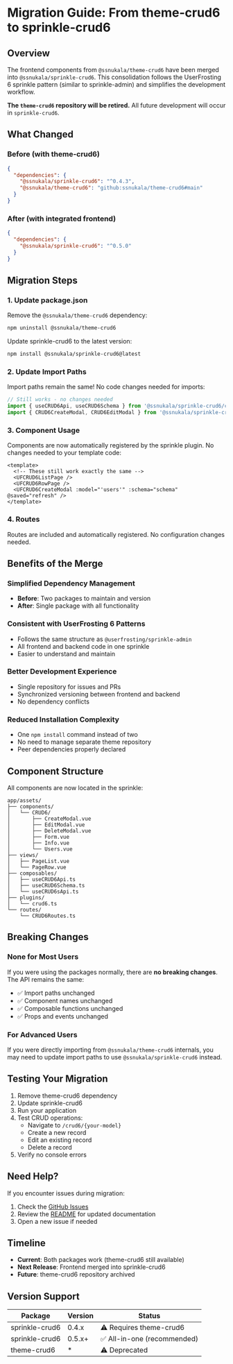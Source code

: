 # Migration Guide: From theme-crud6 to sprinkle-crud6

## Overview

The frontend components from `@ssnukala/theme-crud6` have been merged into `@ssnukala/sprinkle-crud6`. This consolidation follows the UserFrosting 6 sprinkle pattern (similar to sprinkle-admin) and simplifies the development workflow.

**The `theme-crud6` repository will be retired.** All future development will occur in `sprinkle-crud6`.

## What Changed

### Before (with theme-crud6)

```json
{
  "dependencies": {
    "@ssnukala/sprinkle-crud6": "^0.4.3",
    "@ssnukala/theme-crud6": "github:ssnukala/theme-crud6#main"
  }
}
```

### After (with integrated frontend)

```json
{
  "dependencies": {
    "@ssnukala/sprinkle-crud6": "^0.5.0"
  }
}
```

## Migration Steps

### 1. Update package.json

Remove the `@ssnukala/theme-crud6` dependency:

```bash
npm uninstall @ssnukala/theme-crud6
```

Update sprinkle-crud6 to the latest version:

```bash
npm install @ssnukala/sprinkle-crud6@latest
```

### 2. Update Import Paths

Import paths remain the same! No code changes needed for imports:

```typescript
// Still works - no changes needed
import { useCRUD6Api, useCRUD6Schema } from '@ssnukala/sprinkle-crud6/composables'
import { CRUD6CreateModal, CRUD6EditModal } from '@ssnukala/sprinkle-crud6/components'
```

### 3. Component Usage

Components are now automatically registered by the sprinkle plugin. No changes needed to your template code:

```vue
<template>
  <!-- These still work exactly the same -->
  <UFCRUD6ListPage />
  <UFCRUD6RowPage />
  <UFCRUD6CreateModal :model="'users'" :schema="schema" @saved="refresh" />
</template>
```

### 4. Routes

Routes are included and automatically registered. No configuration changes needed.

## Benefits of the Merge

### Simplified Dependency Management
- **Before**: Two packages to maintain and version
- **After**: Single package with all functionality

### Consistent with UserFrosting 6 Patterns
- Follows the same structure as `@userfrosting/sprinkle-admin`
- All frontend and backend code in one sprinkle
- Easier to understand and maintain

### Better Development Experience
- Single repository for issues and PRs
- Synchronized versioning between frontend and backend
- No dependency conflicts

### Reduced Installation Complexity
- One `npm install` command instead of two
- No need to manage separate theme repository
- Peer dependencies properly declared

## Component Structure

All components are now located in the sprinkle:

```
app/assets/
├── components/
│   └── CRUD6/
│       ├── CreateModal.vue
│       ├── EditModal.vue
│       ├── DeleteModal.vue
│       ├── Form.vue
│       ├── Info.vue
│       └── Users.vue
├── views/
│   ├── PageList.vue
│   └── PageRow.vue
├── composables/
│   ├── useCRUD6Api.ts
│   ├── useCRUD6Schema.ts
│   └── useCRUD6sApi.ts
├── plugins/
│   └── crud6.ts
└── routes/
    └── CRUD6Routes.ts
```

## Breaking Changes

### None for Most Users

If you were using the packages normally, there are **no breaking changes**. The API remains the same:

- ✅ Import paths unchanged
- ✅ Component names unchanged
- ✅ Composable functions unchanged
- ✅ Props and events unchanged

### For Advanced Users

If you were directly importing from `@ssnukala/theme-crud6` internals, you may need to update import paths to use `@ssnukala/sprinkle-crud6` instead.

## Testing Your Migration

1. Remove theme-crud6 dependency
2. Update sprinkle-crud6
3. Run your application
4. Test CRUD operations:
   - Navigate to `/crud6/{your-model}`
   - Create a new record
   - Edit an existing record
   - Delete a record
5. Verify no console errors

## Need Help?

If you encounter issues during migration:

1. Check the [GitHub Issues](https://github.com/ssnukala/sprinkle-crud6/issues)
2. Review the [README](README.md) for updated documentation
3. Open a new issue if needed

## Timeline

- **Current**: Both packages work (theme-crud6 still available)
- **Next Release**: Frontend merged into sprinkle-crud6
- **Future**: theme-crud6 repository archived

## Version Support

| Package | Version | Status |
|---------|---------|--------|
| sprinkle-crud6 | 0.4.x | ⚠️ Requires theme-crud6 |
| sprinkle-crud6 | 0.5.x+ | ✅ All-in-one (recommended) |
| theme-crud6 | * | ⚠️ Deprecated |
